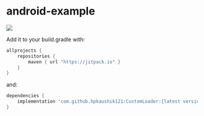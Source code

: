 # android-example

[![](https://jitpack.io/v/hpkaushik121/CustomLoader.svg)](https://jitpack.io/#hpkaushik121/CustomLoader)




Add it to your build.gradle with:
```gradle
allprojects {
    repositories {
        maven { url "https://jitpack.io" }
    }
}
```
and:

```gradle
dependencies {
    implementation 'com.github.hpkaushik121:CustomLoader:{latest version}'
}
```


